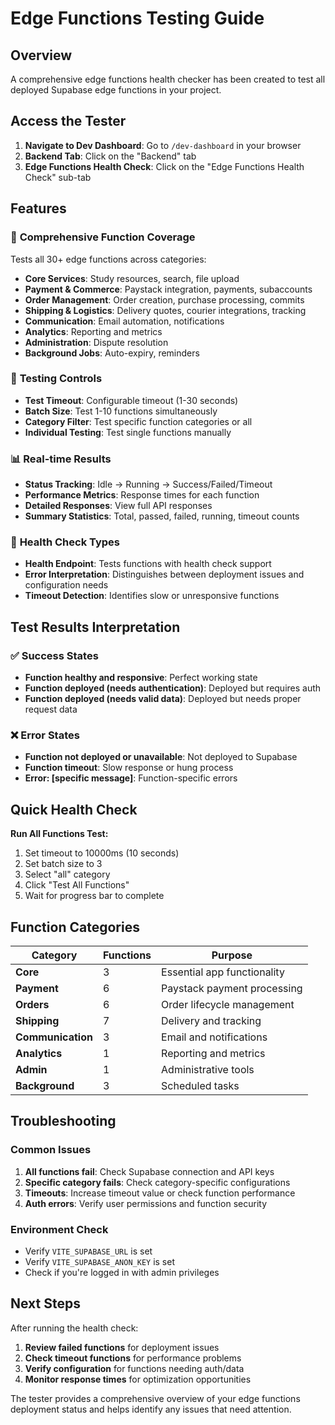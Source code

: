 # Edge Functions Testing Guide

## Overview

A comprehensive edge functions health checker has been created to test all deployed Supabase edge functions in your project.

## Access the Tester

1. **Navigate to Dev Dashboard**: Go to `/dev-dashboard` in your browser
2. **Backend Tab**: Click on the "Backend" tab
3. **Edge Functions Health Check**: Click on the "Edge Functions Health Check" sub-tab

## Features

### 🎯 **Comprehensive Function Coverage**

Tests all 30+ edge functions across categories:

- **Core Services**: Study resources, search, file upload
- **Payment & Commerce**: Paystack integration, payments, subaccounts
- **Order Management**: Order creation, purchase processing, commits
- **Shipping & Logistics**: Delivery quotes, courier integrations, tracking
- **Communication**: Email automation, notifications
- **Analytics**: Reporting and metrics
- **Administration**: Dispute resolution
- **Background Jobs**: Auto-expiry, reminders

### 🔧 **Testing Controls**

- **Test Timeout**: Configurable timeout (1-30 seconds)
- **Batch Size**: Test 1-10 functions simultaneously
- **Category Filter**: Test specific function categories or all
- **Individual Testing**: Test single functions manually

### 📊 **Real-time Results**

- **Status Tracking**: Idle → Running → Success/Failed/Timeout
- **Performance Metrics**: Response times for each function
- **Detailed Responses**: View full API responses
- **Summary Statistics**: Total, passed, failed, running, timeout counts

### 🏥 **Health Check Types**

- **Health Endpoint**: Tests functions with health check support
- **Error Interpretation**: Distinguishes between deployment issues and configuration needs
- **Timeout Detection**: Identifies slow or unresponsive functions

## Test Results Interpretation

### ✅ **Success States**

- **Function healthy and responsive**: Perfect working state
- **Function deployed (needs authentication)**: Deployed but requires auth
- **Function deployed (needs valid data)**: Deployed but needs proper request data

### ❌ **Error States**

- **Function not deployed or unavailable**: Not deployed to Supabase
- **Function timeout**: Slow response or hung process
- **Error: [specific message]**: Function-specific errors

## Quick Health Check

**Run All Functions Test:**

1. Set timeout to 10000ms (10 seconds)
2. Set batch size to 3
3. Select "all" category
4. Click "Test All Functions"
5. Wait for progress bar to complete

## Function Categories

| Category          | Functions | Purpose                     |
| ----------------- | --------- | --------------------------- |
| **Core**          | 3         | Essential app functionality |
| **Payment**       | 6         | Paystack payment processing |
| **Orders**        | 6         | Order lifecycle management  |
| **Shipping**      | 7         | Delivery and tracking       |
| **Communication** | 3         | Email and notifications     |
| **Analytics**     | 1         | Reporting and metrics       |
| **Admin**         | 1         | Administrative tools        |
| **Background**    | 3         | Scheduled tasks             |

## Troubleshooting

### Common Issues

1. **All functions fail**: Check Supabase connection and API keys
2. **Specific category fails**: Check category-specific configurations
3. **Timeouts**: Increase timeout value or check function performance
4. **Auth errors**: Verify user permissions and function security

### Environment Check

- Verify `VITE_SUPABASE_URL` is set
- Verify `VITE_SUPABASE_ANON_KEY` is set
- Check if you're logged in with admin privileges

## Next Steps

After running the health check:

1. **Review failed functions** for deployment issues
2. **Check timeout functions** for performance problems
3. **Verify configuration** for functions needing auth/data
4. **Monitor response times** for optimization opportunities

The tester provides a comprehensive overview of your edge functions deployment status and helps identify any issues that need attention.
